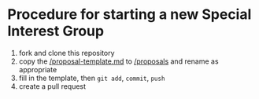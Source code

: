 
# Procedure for starting a new Special Interest Group

1. fork and clone this repository
1. copy the [/proposal-template.md](/proposal-template.md) to [/proposals](/proposals) and rename as appropriate
1. fill in the template, then ``git add``, ``commit``, ``push``
1. create a pull request

